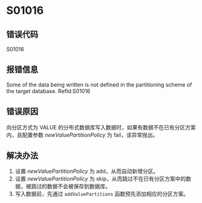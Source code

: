 # S01016

## 错误代码

S01016

## 报错信息

Some of the data being written is not defined in the partitioning scheme of the
target database. RefId:S01016

## 错误原因

向分区方式为 VALUE 的分布式数据库写入数据时，如果有数据不在已有分区方案内，且配置参数 *newValuePartitionPolicy* 为
fail，该异常抛出。

## 解决办法

1. 设置 *newValuePartitionPolicy* 为 add，从而自动新增分区。
2. 设置 *newValuePartitionPolicy* 为 skip，从而跳过不在已有分区方案中的数据，被跳过的数据不会被保存到数据库。
3. 写入数据前，先通过 `addValuePartitions` 函数预先添加相应的分区方案。

